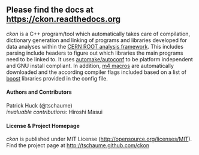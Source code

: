 Please find the docs at https://ckon.readthedocs.org
----------------------------------------------------

*ckon* is a C++ program/tool which automatically takes care of compilation,
dictionary generation and linking of programs and libraries developed for data
analyses within the [CERN ROOT analysis framework](http://root.cern.ch). This
includes parsing include headers to figure out which libraries the main programs
need to be linked to. It uses
[automake/autoconf](http://www.gnu.org/software/autoconf/) to be platform
independent and GNU install compliant. In addition, [m4
macros](http://www.gnu.org/software/autoconf-archive/The-Macros.html#The-Macros)
are automatically downloaded and the according compiler flags included based on
a list of [boost](http://www.boost.org/) libraries provided in the config file.

#### Authors and Contributors
Patrick Huck (@tschaume)  
*invaluable contributions*: Hiroshi Masui

#### License & Project Homepage

*ckon* is published under MIT License (http://opensource.org/licenses/MIT).  
Find the project page at http://tschaume.github.com/ckon
